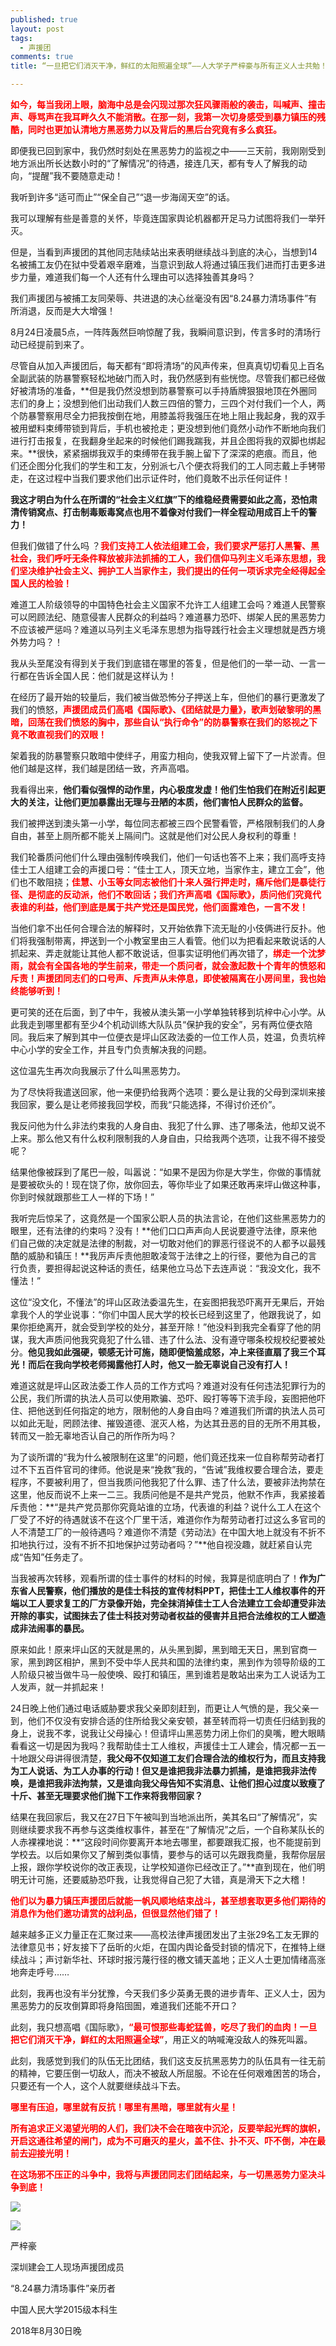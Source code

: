 ```yaml
---
published: true
layout: post
tags:
  - 声援团
comments: true
title: “一旦把它们消灭干净，鲜红的太阳照遍全球”——人大学子严梓豪与所有正义人士共勉！

---
```



<span style="font-weight: bold; color: #ff0000;">如今，每当我闭上眼，脑海中总是会闪现过那次狂风骤雨般的袭击，叫喊声、撞击声、辱骂声在我耳畔久久不能消散。在那一刻，我第一次切身感受到暴力镇压的残酷，同时也更加认清地方黑恶势力以及背后的黑后台究竟有多么疯狂。</span>

即便我已回到家中，我仍然时刻处在黑恶势力的监视之中——三天前，我刚刚受到地方派出所长达数小时的“了解情况”的待遇，接连几天，都有专人了解我的动向，“提醒”我不要随意走动！

我听到许多“适可而止”“保全自己”“退一步海阔天空”的话。

我可以理解有些是善意的关怀，毕竟连国家舆论机器都开足马力试图将我们一举歼灭。

但是，当看到声援团的其他同志陆续站出来表明继续战斗到底的决心，当想到14名被捕工友仍在狱中受着艰辛磨难，当意识到敌人将通过镇压我们进而打击更多进步力量，难道我们每一个人还有什么理由可以选择独善其身吗？

我们声援团与被捕工友同荣辱、共进退的决心丝毫没有因“8.24暴力清场事件”有所消退，反而是大大增强！

8月24日凌晨5点，一阵阵轰然巨响惊醒了我，我瞬间意识到，传言多时的清场行动已经提前到来了。

尽管自从加入声援团后，每天都有“即将清场”的风声传来，但真真切切看见上百名全副武装的防暴警察轻松地破门而入时，我仍然感到有些恍惚。尽管我们都已经做好被清场的准备，**但是我仍然没想到防暴警察可以手持盾牌狠狠地顶在外圈同志们的身上；没想到他们出动我们人数三四倍的警力，三四个对付我们一个人，两个防暴警察用尽全力把我按倒在地，用膝盖将我强压在地上阻止我起身，我的双手被用塑料束缚带锁到背后，手机也被抢走；更没想到他们竟然小动作不断地向我们进行打击报复，在我翻身坐起来的时候他们踢我踹我，并且企图将我的双脚也绑起来。**很快，紧紧捆绑我双手的束缚带在我手腕上留下了深深的疤痕。而且，他们还企图分化我们的学生和工友，分别派七八个便衣将我们的工人同志戴上手铐带走，在这过程中当我们要求他们出示证件时，他们竟敢不出示任何证件！

**我这才明白为什么在所谓的“社会主义红旗”下的维稳经费需要如此之高，恐怕肃清传销窝点、打击制毒贩毒窝点也用不着像对付我们一样全程动用成百上千的警力！**

但我们做错了什么吗 ？<span style="font-weight: bold; color: #ff0000;">我们支持工人依法组建工会，我们要求严惩打人黑警、黑社会，我们呼吁无条件释放被非法抓捕的工人，我们信仰马列主义毛泽东思想，我们坚决维护社会主义、拥护工人当家作主，我们提出的任何一项诉求完全经得起全国人民的检验！</span>

难道工人阶级领导的中国特色社会主义国家不允许工人组建工会吗？难道人民警察可以罔顾法纪、随意侵害人民群众的利益吗？难道暴力恐吓、绑架人民的黑恶势力不应该被严惩吗？难道以马列主义毛泽东思想为指导践行社会主义理想就是西方境外势力吗？！

我从头至尾没有得到关于我们到底错在哪里的答复，但是他们的一举一动、一言一行都在告诉全国人民：他们就是这样认为！

在经历了最开始的较量后，我们被当做恐怖分子押送上车，但他们的暴行更激发了我们的愤怒，<span style="font-weight: bold; color: #ff0000;">声援团成员们高唱《国际歌》、《团结就是力量》，歌声划破黎明的黑暗，回荡在我们愤怒的胸中，那些自认“执行命令”的防暴警察在我们的怒视之下竟不敢直视我们的双眼！</span>

架着我的防暴警察只敢暗中使绊子，用蛮力相向，使我双臂上留下了一片淤青。但他们越是这样，我们越是团结一致，齐声高唱。

我看得出来，**他们看似强悍的动作里，内心极度发虚！他们生怕我们在附近引起更大的关注，让他们更加暴露出无理与丑陋的本质，他们害怕人民群众的监督。**

我们被押送到澳头第一小学，每位同志都被三四个民警看管，严格限制我们的人身自由，甚至上厕所都不能关上隔间门。这就是他们对公民人身权利的尊重！

我们轮番质问他们什么理由强制传唤我们，他们一句话也答不上来；我们高呼支持佳士工人组建工会的声援口号：“佳士工人，顶天立地，当家作主，建立工会”，他们也不敢阻挠；<span style="font-weight: bold; color: #ff0000;">佳慧、小玉等女同志被他们十来人强行押走时，痛斥他们是暴徒行径、是彻底的反动派，他们不敢回话；我们齐声高唱《国际歌》，质问他们究竟代表谁的利益，他们到底是属于共产党还是国民党，他们面露难色，一言不发！</span>

当他们拿不出任何合理合法的解释时，又开始依靠下流无耻的小伎俩进行反扑。他们将我强制带离，押送到一个小教室里由三人看管。他们以为把看起来敢说话的人抓起来、弄走就能让其他人都不敢说话，但事实证明他们再次错了，<span style="font-weight: bold; color: #ff0000;">绑走一个沈梦雨，就会有全国各地的学生前来，带走一个质问者，就会激起数十个青年的愤怒和斥责！声援团同志们的口号声、斥责声从未停息，即使被隔离在小房间里，我也始终能够听到！</span>

更可笑的还在后面，到了中午，我被从澳头第一小学单独转移到坑梓中心小学。从此我走到哪里都有至少4个机动训练大队队员“保护我的安全”，另有两位便衣陪同。我后来了解到其中一位便衣是坪山区政法委的一位工作人员，姓温，负责坑梓中心小学的安全工作，并且专门负责解决我的问题。

这位温先生再次向我展示了什么叫黑恶势力。

为了尽快将我遣送回家，他一来便扔给我两个选项：要么是让我的父母到深圳来接我回家，要么是让老师接我回学校，而我“只能选择，不得讨价还价”。

我反问他为什么非法约束我的人身自由、我犯了什么罪、违了哪条法，他却又说不上来。那么他又有什么权利限制我的人身自由，只给我两个选项，让我不得不接受呢？

结果他像被踩到了尾巴一般，叫嚣说：“如果不是因为你是大学生，你做的事情就是要被砍头的！现在饶了你，放你回去，等你毕业了如果还敢再来坪山做这种事，你到时候就跟那些工人一样的下场！”

我听完后惊呆了，这竟然是一个国家公职人员的执法言论，在他们这些黑恶势力的眼里，还有法律的约束吗？没有！**他们口口声声向人民说要遵守法律，原来他们自己做的决定就是法律的制裁，对一切敢对他们的罪恶行径说不的人都予以最残酷的威胁和镇压！**我厉声斥责他胆敢凌驾于法律之上的行径，要他为自己的言行负责，要担得起说这种话的责任，结果他立马怂下去连声说：“我没文化，我不懂法！”

这位“没文化，不懂法”的坪山区政法委温先生，在妄图把我恐吓离开无果后，开始拿我个人的学业说事：“你们中国人民大学的校长已经到这里了，他跟我说了，如果你拒绝离开，就会受到学校的处分，甚至开除！”他没料到我完全看穿了他的阴谋，我大声质问他我究竟犯了什么错、违了什么法、没有遵守哪条校规校纪要被处分。**他见我如此强硬，顿感无计可施，随即便恼羞成怒，冲上来径直扇了我三个耳光！而后在我向学校老师揭露他打人时，他又一脸无辜说自己没有打人！**

难道这就是坪山区政法委工作人员的工作方式吗？难道对没有任何违法犯罪行为的公民，我们所谓的执法人员可以使用欺骗、恐吓、殴打等等下流手段，妄图把他吓住、把他送到任何指定的地方，限制他的人身自由吗？难道我们所谓的执法人员可以如此无耻，罔顾法律、摧毁道德、泯灭人格，为达其丑恶的目的无所不用其极，转而又一脸无辜地否认自己的所作所为吗？

为了谈所谓的“我为什么被限制在这里”的问题，他们竟还找来一位自称帮劳动者打过不下五百件官司的律师。他说是来“挽救”我的，“告诫”我维权要合理合法，要走程序，不要被利用了，但当我质问他我犯了什么罪、违了什么法，要被非法拘禁在这里，他反而说不上来一二三。我质问他是不是共产党员，他默不作声，我紧接着斥责他：**“是共产党员那你究竟站谁的立场，代表谁的利益？说什么工人在这个厂受了不好的待遇就该不在这个厂里干活，难道你作为帮劳动者打过这么多官司的人不清楚工厂的一般待遇吗？难道你不清楚《劳动法》在中国大地上就没有不折不扣地执行过，没有不折不扣地保护过劳动者吗？”**他自视没趣，就赶紧自认完成“告知”任务走了。

当我被再次转移，观看所谓的佳士事件的材料的时候，我算是彻底明白了！**作为广东省人民警察，他们播放的是佳士科技的宣传材料PPT，把佳士工人维权事件的开端以工人要求复工的厂方录像开始，完全抹消掉佳士工人合法建立工会却遭受非法开除的事实，试图抹去了佳士科技对劳动者权益的侵害并且把合法维权的工人塑造成非法闹事的暴民。**

原来如此！原来坪山区的天就是黑的，从头黑到脚，黑到暗无天日，黑到官商一家，黑到跨区相护，黑到不受中华人民共和国的法律约束，黑到作为领导阶级的工人阶级只被当做牛马一般使唤、殴打和镇压，黑到谁若是敢站出来为工人说话为工人发声，就一并抓起来！

24日晚上他们通过电话威胁要求我父亲即刻赶到，而更让人气愤的是，我父亲一到，他们不仅没有安排合适的住所给我父亲安顿，甚至转而将一切责任归结到我的身上，说我不孝，说我让父母操心！但请坪山黑恶势力闭上你们的臭嘴，瞪大眼睛看看这一切是因为我吗？我帮助佳士工人维权，声援佳士工人建会，情况都一五一十地跟父母讲得很清楚，**我父母不仅知道工友们合理合法的维权行为，而且支持我为工人说话、为工人办事的行动！但又是谁把我非法暴力抓捕，是谁把我非法传唤，是谁把我非法拘禁，又是谁向我父母告知不实消息、让他们担心过度以致瘦了十斤、甚至无理要求他们抛下工作来将我带回家？**

结果在我回家后，我又在27日下午被叫到当地派出所，美其名曰“了解情况”，实则继续要求我不再参与这类维权事件，甚至在“了解情况”之后，一个自称某队长的人赤裸裸地说：**“这段时间你要离开本地去哪里，都要跟我汇报，也不能提前到学校去。以后如果你又了解到类似事情，要参与的话可以先跟我商量，我帮你层层上报，跟你学校说你的改正表现，让学校知道你已经改正了。”**直到现在，他们明明无计可施，还要威胁恐吓我，让我觉得自己犯了大错，真是滑天下之大稽！

<span style="font-weight: bold; color: #ff0000;">他们以为暴力镇压声援团后就能一帆风顺地结束战斗，甚至想套取更多他们期待的消息作为他们邀功请赏的战利品，但很显然他们错了！</span>

越来越多正义力量正在汇聚过来——高校法律声援团发出了主张29名工友无罪的法律意见书；好友接下了岳昕的火炬，在国内舆论备受封锁的情况下，在推特上继续战斗；声讨新华社、环球时报污蔑行径的檄文铺天盖地；正义人士更加情绪高涨地奔走呼号……

此刻，我再也没有半分犹豫，今天我们多少英勇无畏的进步青年、正义人士，因为黑恶势力的反攻倒算即将身陷囹圄，难道我们还能不开口？

此刻，我只想高唱《国际歌》，<span style="font-weight: bold; color: #ff0000;">“最可恨那些毒蛇猛兽，吃尽了我们的血肉！一旦把它们消灭干净，鲜红的太阳照遍全球”</span>，用正义的呐喊淹没敌人的殊死叫嚣。

此刻，我感觉到我们的队伍无比团结，我们这支反抗黑恶势力的队伍具有一往无前的精神，它要压倒一切敌人，而决不被敌人所屈服。不论在任何艰难困苦的场合，只要还有一个人，这个人就要继续战斗下去。

<span style="font-weight: bold; color: #ff0000;">哪里有压迫，哪里就有反抗！哪里有黑暗，哪里就有火星！</span>

<span style="font-weight: bold; color: #ff0000;">所有追求正义渴望光明的人们，我们决不会在暗夜中沉沦，反要举起光辉的旗帜，开启这通往希望的闸门，成为不可磨灭的星火，盖不住、扑不灭、吓不倒，冲在最前去迎接光明！</span>

<span style="font-weight: bold; color: #ff0000;">在这场邪不压正的斗争中，我将与声援团同志们团结起来，与一切黑恶势力坚决斗争到底！</span>

 ![](https://files.catbox.moe/m01uk1.jpg)

 ![](https://ww3.sinaimg.cn/large/005YhI8igy1fus1c0qc9dj30z30psmyx)

严梓豪

深圳建会工人现场声援团成员

“8.24暴力清场事件”亲历者

中国人民大学2015级本科生

2018年8月30日晚
